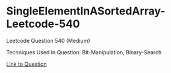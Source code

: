 # SingleElementInASortedArray-Leetcode-540

Leetcode Question 540 (Medium)

Techniques Used in Question:
Bit-Manipulation, Binary-Search

[Link to Question](https://leetcode.com/problems/single-element-in-a-sorted-array/)

